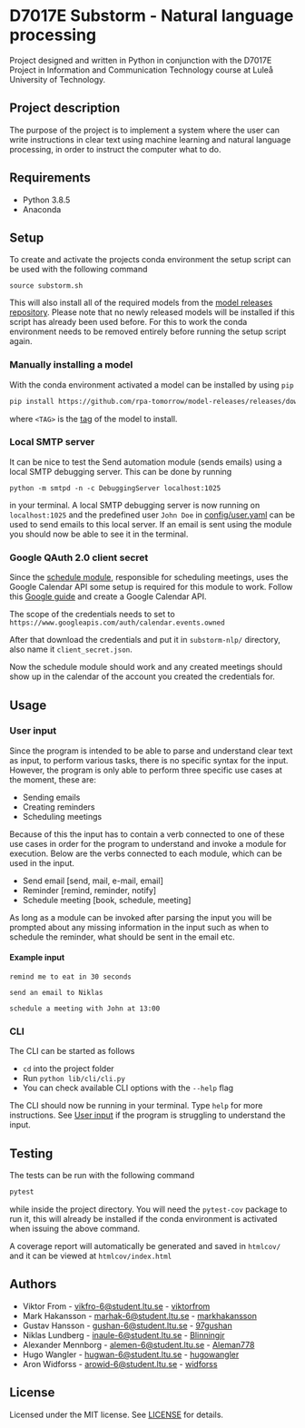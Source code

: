 # D7017E Substorm - Natural language processing

Project designed and written in Python in conjunction with the D7017E Project in Information and Communication Technology course at Luleå University of Technology.

## Project description

The purpose of the project is to implement a system where the user can write instructions in clear text using machine learning and natural language processing, in order to instruct the computer what to do.

## Requirements

- Python 3.8.5
- Anaconda

## Setup

To create and activate the projects conda environment the setup script can be used with the following command

```
source substorm.sh
```

This will also install all of the required models from the [model releases repository](https://github.com/rpa-tomorrow/model-releases).
Please note that no newly released models will be installed if this script has already been used before. For this to work the conda environment needs to be removed entirely before running the setup script again.

### Manually installing a model

With the conda environment activated a model can be installed by using `pip`

```bash
pip install https://github.com/rpa-tomorrow/model-releases/releases/download/<TAG>/<TAG>.tar.gz
```

where `<TAG>` is the [tag](https://github.com/rpa-tomorrow/model-releases/tags) of the model to install.

### Local SMTP server

It can be nice to test the Send automation module (sends emails) using a local SMTP debugging server. This can be done by running

```
python -m smtpd -n -c DebuggingServer localhost:1025
```

in your terminal. A local SMTP debugging server is now running on `localhost:1025` and the predefined user `John Doe` in [config/user.yaml](config/user.yaml) can be used to send emails to this local server. If an email is sent using the module you should now be able to see it in the terminal.

### Google QAuth 2.0 client secret

Since the [schedule module](lib/automate/modules/schedule.py), responsible for scheduling meetings, uses the Google Calendar API some setup is required
for this module to work.
Follow this [Google guide](https://support.google.com/cloud/answer/6158849?hl=en) and create a Google Calendar API.

The scope of the credentials needs to set to `https://www.googleapis.com/auth/calendar.events.owned`

After that download the credentials and put it in `substorm-nlp/` directory, also name it `client_secret.json`.

Now the schedule module should work and any created meetings should show up in the calendar of the account you created the credentials for.

## Usage

### User input

Since the program is intended to be able to parse and understand clear text as input, to perform various tasks, there is no specific
syntax for the input. However, the program is only able to perform three specific use cases at the moment, these are:

- Sending emails
- Creating reminders
- Scheduling meetings

Because of this the input has to contain a verb connected to one of these use cases in order for the program to understand and invoke a module for execution. Below are the verbs connected to each module, which can be used in the input.

- Send email [send, mail, e-mail, email]
- Reminder [remind, reminder, notify]
- Schedule meeting [book, schedule, meeting]

As long as a module can be invoked after parsing the input you will be prompted about any missing information in the input such as when to schedule the reminder, what should be sent in the email etc.

#### Example input

```
remind me to eat in 30 seconds
```

```
send an email to Niklas
```

```
schedule a meeting with John at 13:00
```

### CLI

The CLI can be started as follows

- `cd` into the project folder
- Run `python lib/cli/cli.py`
- You can check available CLI options with the `--help` flag

The CLI should now be running in your terminal. Type `help` for more instructions. See [User input](#user-input) if the program is struggling to understand the input.

## Testing

The tests can be run with the following command

```bash
pytest
```

while inside the project directory. You will need the `pytest-cov` package to run it, this will already be installed if the conda environment is activated when issuing the above command.

A coverage report will automatically be generated and saved in `htmlcov/` and it can be viewed at `htmlcov/index.html`

## Authors

- Viktor From - vikfro-6@student.ltu.se - [viktorfrom](https://github.com/viktorfrom)
- Mark Hakansson - marhak-6@student.ltu.se - [markhakansson](https://github.com/markhakansson)
- Gustav Hansson - gushan-6@student.ltu.se - [97gushan](https://github.com/97gushan)
- Niklas Lundberg - inaule-6@student.ltu.se - [Blinningjr](https://github.com/Blinningjr)
- Alexander Mennborg - alemen-6@student.ltu.se - [Aleman778](https://github.com/Aleman778)
- Hugo Wangler - hugwan-6@student.ltu.se - [hugowangler](https://github.com/hugowangler)
- Aron Widforss - arowid-6@student.ltu.se - [widforss](https://github.com/widforss)

## License

Licensed under the MIT license. See [LICENSE](LICENSE) for details.
